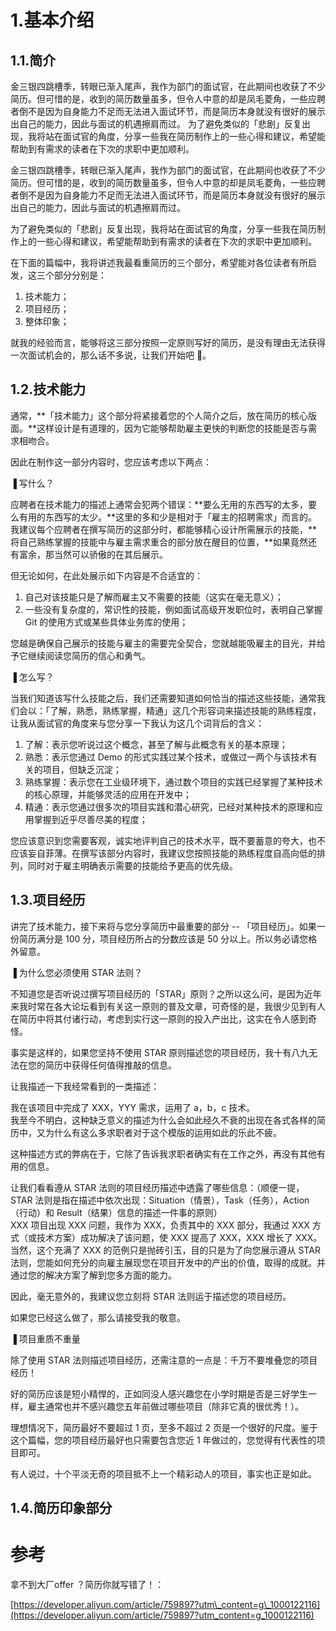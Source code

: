 # 1.基本介绍

## 1.1.简介

金三银四跳槽季，转眼已渐入尾声，我作为部门的面试官，在此期间也收获了不少简历。但可惜的是，收到的简历数量虽多，但令人中意的却是凤毛菱角，一些应聘者倒不是因为自身能力不足而无法进入面试环节，而是简历本身就没有很好的展示出自己的能力，因此与面试的机遇擦肩而过。 为了避免类似的「悲剧」反复出现，我将站在面试官的角度，分享一些我在简历制作上的一些心得和建议，希望能帮助到有需求的读者在下次的求职中更加顺利。

金三银四跳槽季，转眼已渐入尾声，我作为部门的面试官，在此期间也收获了不少简历。但可惜的是，收到的简历数量虽多，但令人中意的却是凤毛菱角，一些应聘者倒不是因为自身能力不足而无法进入面试环节，而是简历本身就没有很好的展示出自己的能力，因此与面试的机遇擦肩而过。

为了避免类似的「悲剧」反复出现，我将站在面试官的角度，分享一些我在简历制作上的一些心得和建议，希望能帮助到有需求的读者在下次的求职中更加顺利。

在下面的篇幅中，我将讲述我最看重简历的三个部分，希望能对各位读者有所启发，这三个部分分别是：

1. 技术能力；
2. 项目经历；
3. 整体印象；

就我的经验而言，能够将这三部分按照一定原则写好的简历，是没有理由无法获得一次面试机会的，那么话不多说，让我们开始吧 🙌。

## 1.2.技术能力

通常，**「技术能力」这个部分将紧接着您的个人简介之后，放在简历的核心版面。**这样设计是有道理的，因为它能够帮助雇主更快的判断您的技能是否与需求相吻合。

因此在制作这一部分内容时，您应该考虑以下两点：

▐ 写什么？

应聘者在技术能力的描述上通常会犯两个错误：**要么无用的东西写的太多，要么有用的东西写的太少。**这里的多和少是相对于「雇主的招聘需求」而言的。  
我建议每个应聘者在撰写简历的这部分时，都能够精心设计所需展示的技能，**将自己熟练掌握的技能中与雇主需求重合的部分放在醒目的位置，**如果竟然还有富余，那当然可以骄傲的在其后展示。

但无论如何，在此处展示如下内容是不合适宜的：

1. 自己对该技能只是了解而雇主又不需要的技能（这实在毫无意义）；
2. 一些没有复杂度的，常识性的技能，例如面试高级开发职位时，表明自己掌握 Git 的使用方式或某些具体业务库的使用；

您越是确保自己展示的技能与雇主的需要完全契合，您就越能吸雇主的目光，并给予它继续阅读您简历的信心和勇气。

▐ 怎么写？

当我们知道该写什么技能之后，我们还需要知道如何恰当的描述这些技能，通常我们会以：「了解，熟悉，熟练掌握，精通」这几个形容词来描述技能的熟练程度，让我从面试官的角度来与您分享一下我认为这几个词背后的含义：

1. 了解：表示您听说过这个概念，甚至了解与此概念有关的基本原理；
2. 熟悉：表示您通过 Demo 的形式实践过某个技术，或做过一两个与该技术有关的项目，但缺乏沉淀；
3. 熟练掌握：表示您在工业级环境下，通过数个项目的实践已经掌握了某种技术的核心原理，并能够灵活的应用在开发中；
4. 精通：表示您通过很多次的项目实践和潜心研究，已经对某种技术的原理和应用掌握到近乎尽善尽美的程度；

您应该意识到您需要客观，诚实地评判自己的技术水平，既不要蓄意的夸大，也不应该妄自菲薄。在撰写该部分内容时，我建议您按照技能的熟练程度自高向低的排列，同时对于雇主明确表示需要的技能给予更高的优先级。

## 1.3.项目经历

讲完了技术能力，接下来将与您分享简历中最重要的部分 -- 「项目经历」。如果一份简历满分是 100 分，项目经历所占的分数应该是 50 分以上。所以务必请您格外留意。

▐ 为什么您必须使用 STAR 法则？

不知道您是否听说过撰写项目经历的「STAR」原则？之所以这么问，是因为近年来我时常在各大论坛看到有关这一原则的普及文章，可奇怪的是，我很少见到有人在简历中将其付诸行动，考虑到实行这一原则的投入产出比，这实在令人感到奇怪。

事实是这样的，如果您坚持不使用 STAR 原则描述您的项目经历，我十有八九无法在您的简历中获得任何值得推敲的信息。

让我描述一下我经常看到的一类描述：

我在该项目中完成了 XXX，YYY 需求，运用了 a，b，c 技术。  
我至今不明白，这种缺乏意义的描述为什么会如此经久不衰的出现在各式各样的简历中，又为什么有这么多求职者对于这个模版的运用如此的乐此不疲。

这种描述方式的弊病在于，它除了告诉我求职者确实有在工作之外，再没有其他有用的信息。

让我们看看遵从 STAR 法则的项目经历描述中透露了哪些信息：（顺便一提，STAR 法则是指在描述中依次出现：Situation（情景），Task（任务），Action（行动）和 Result（结果）信息的描述一件事的原则）  
XXX 项目出现 XXX 问题，我作为 XXX，负责其中的 XXX 部分，我通过 XXX 方式（或技术方案）成功解决了该问题，使 XXX 提高了 XXX，XXX 增长了 XXX。  
当然，这个充满了 XXX 的范例只是抛砖引玉，目的只是为了向您展示遵从 STAR 法则，您能如何充分的向雇主展现您在项目开发中的产出的价值，取得的成就。并通过您的解决方案了解到您多方面的能力。

因此，毫无意外的，我建议您立刻将 STAR 法则运于描述您的项目经历。

如果您已经这么做了，那么请接受我的敬意。

▐ 项目重质不重量

除了使用 STAR 法则描述项目经历，还需注意的一点是：千万不要堆叠您的项目经历！

好的简历应该是短小精悍的，正如同没人感兴趣您在小学时期是否是三好学生一样，雇主通常也并不感兴趣您五年前做过哪些项目（除非它真的很优秀！）。

理想情况下，简历最好不要超过 1 页，至多不超过 2 页是一个很好的尺度。鉴于这个篇幅，您的项目经历最好也只需要包含您近 1 年做过的，您觉得有代表性的项目即可。

有人说过，十个平淡无奇的项目抵不上一个精彩动人的项目，事实也正是如此。

## 1.4.简历印象部分

# 参考

拿不到大厂offer ？简历你就写错了！：

[https://developer.aliyun.com/article/759897?utm\_content=g\_1000122116](https://developer.aliyun.com/article/759897?utm_content=g_1000122116)

